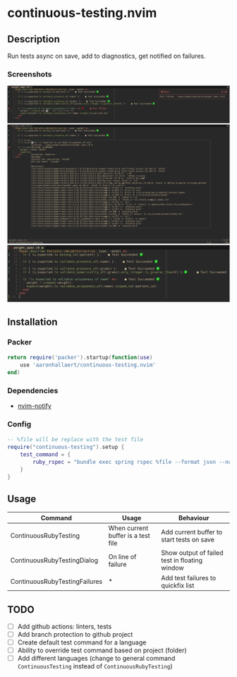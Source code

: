 # continuous-testing.nvim

## Description

Run tests async on save, add to diagnostics, get notified on failures.

### Screenshots

![Test Failure](./media/test_failure.png)
![Test Failure Dialog](./media/test_failure_dialog.png)
![Test Success](./media/test_success.png)

## Installation

### Packer

```lua
return require('packer').startup(function(use)
    use 'aaronhallaert/continuous-testing.nvim'
end)
```

### Dependencies

- [nvim-notify](https://github.com/rcarriga/nvim-notify)

### Config

```lua
-- %file will be replace with the test file
require("continuous-testing").setup {
    test_command = {
        ruby_rspec = "bundle exec spring rspec %file --format json --no-fail-fast"
    }
}
```

## Usage

| Command                       | Usage                              | Behaviour                                     |
| ----------------------------- | ---------------------------------- | --------------------------------------------- |
| ContinuousRubyTesting         | When current buffer is a test file | Add current buffer to start tests on save     |
| ContinuousRubyTestingDialog   | On line of failure                 | Show output of failed test in floating window |
| ContinuousRubyTestingFailures | \*                                 | Add test failures to quickfix list            |

## TODO

- [ ] Add github actions: linters, tests
- [ ] Add branch protection to github project
- [ ] Create default test command for a language
- [ ] Ability to override test command based on project (folder)
- [ ] Add different languages (change to general command `ContinuousTesting` instead of `ContinuousRubyTesting`)
